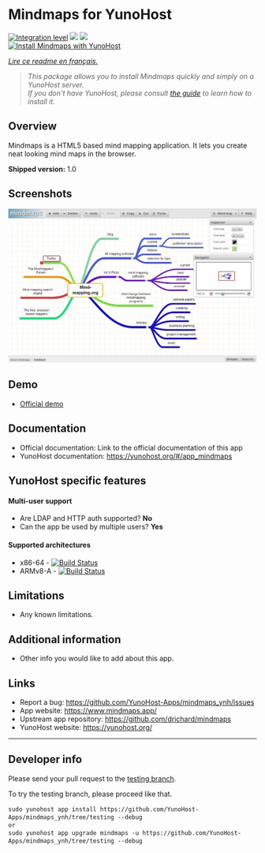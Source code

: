 # Mindmaps for YunoHost

[![Integration level](https://dash.yunohost.org/integration/mindmaps.svg)](https://dash.yunohost.org/appci/app/mindmaps) ![](https://ci-apps.yunohost.org/ci/badges/mindmaps.status.svg) ![](https://ci-apps.yunohost.org/ci/badges/mindmaps.maintain.svg)  
[![Install Mindmaps with YunoHost](https://install-app.yunohost.org/install-with-yunohost.svg)](https://install-app.yunohost.org/?app=mindmaps)

*[Lire ce readme en français.](./README_fr.md)*

> *This package allows you to install Mindmaps quickly and simply on a YunoHost server.  
If you don't have YunoHost, please consult [the guide](https://yunohost.org/#/install) to learn how to install it.*

## Overview
Mindmaps is a HTML5 based mind mapping application. It lets you create neat looking mind maps in the browser.

**Shipped version:** 1.0

## Screenshots

![](sources/mindmaps-screenshot.jpg)

## Demo

* [Official demo](https://www.mindmaps.app/)

## Documentation

 * Official documentation: Link to the official documentation of this app
 * YunoHost documentation: https://yunohost.org/#/app_mindmaps

## YunoHost specific features

#### Multi-user support

 * Are LDAP and HTTP auth supported? **No**
 * Can the app be used by multiple users? **Yes**

#### Supported architectures

* x86-64 - [![Build Status](https://ci-apps.yunohost.org/ci/logs/mindmaps%20%28Apps%29.svg)](https://ci-apps.yunohost.org/ci/apps/mindmaps/)
* ARMv8-A - [![Build Status](https://ci-apps-arm.yunohost.org/ci/logs/mindmaps%20%28Apps%29.svg)](https://ci-apps-arm.yunohost.org/ci/apps/mindmaps/)

## Limitations

* Any known limitations.

## Additional information

* Other info you would like to add about this app.

## Links

 * Report a bug: https://github.com/YunoHost-Apps/mindmaps_ynh/issues
 * App website: https://www.mindmaps.app/
 * Upstream app repository: https://github.com/drichard/mindmaps
 * YunoHost website: https://yunohost.org/

---

## Developer info

Please send your pull request to the [testing branch](https://github.com/YunoHost-Apps/mindmaps_ynh/tree/testing).

To try the testing branch, please proceed like that.
```
sudo yunohost app install https://github.com/YunoHost-Apps/mindmaps_ynh/tree/testing --debug
or
sudo yunohost app upgrade mindmaps -u https://github.com/YunoHost-Apps/mindmaps_ynh/tree/testing --debug
```
